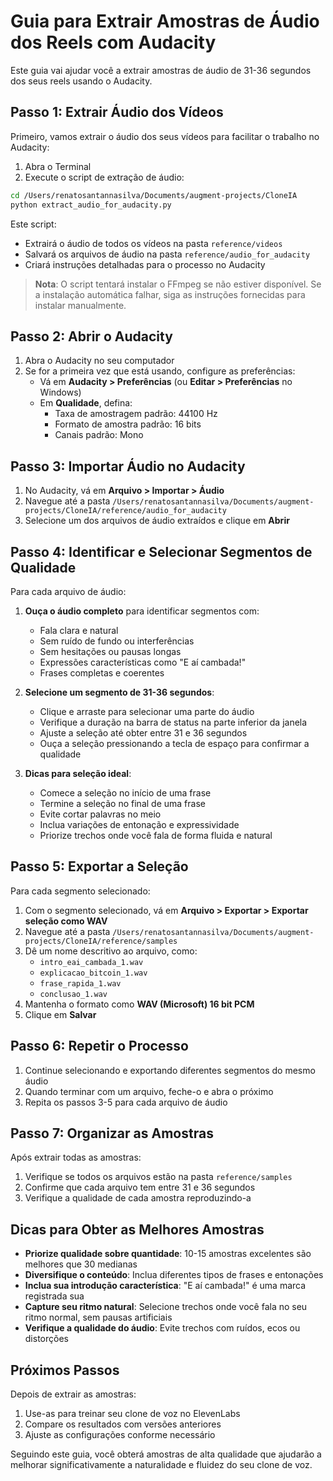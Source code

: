 # Guia para Extrair Amostras de Áudio dos Reels com Audacity

Este guia vai ajudar você a extrair amostras de áudio de 31-36 segundos dos seus reels usando o Audacity.

## Passo 1: Extrair Áudio dos Vídeos

Primeiro, vamos extrair o áudio dos seus vídeos para facilitar o trabalho no Audacity:

1. Abra o Terminal
2. Execute o script de extração de áudio:

```bash
cd /Users/renatosantannasilva/Documents/augment-projects/CloneIA
python extract_audio_for_audacity.py
```

Este script:
- Extrairá o áudio de todos os vídeos na pasta `reference/videos`
- Salvará os arquivos de áudio na pasta `reference/audio_for_audacity`
- Criará instruções detalhadas para o processo no Audacity

> **Nota**: O script tentará instalar o FFmpeg se não estiver disponível. Se a instalação automática falhar, siga as instruções fornecidas para instalar manualmente.

## Passo 2: Abrir o Audacity

1. Abra o Audacity no seu computador
2. Se for a primeira vez que está usando, configure as preferências:
   - Vá em **Audacity > Preferências** (ou **Editar > Preferências** no Windows)
   - Em **Qualidade**, defina:
     - Taxa de amostragem padrão: 44100 Hz
     - Formato de amostra padrão: 16 bits
     - Canais padrão: Mono

## Passo 3: Importar Áudio no Audacity

1. No Audacity, vá em **Arquivo > Importar > Áudio**
2. Navegue até a pasta `/Users/renatosantannasilva/Documents/augment-projects/CloneIA/reference/audio_for_audacity`
3. Selecione um dos arquivos de áudio extraídos e clique em **Abrir**

## Passo 4: Identificar e Selecionar Segmentos de Qualidade

Para cada arquivo de áudio:

1. **Ouça o áudio completo** para identificar segmentos com:
   - Fala clara e natural
   - Sem ruído de fundo ou interferências
   - Sem hesitações ou pausas longas
   - Expressões características como "E aí cambada!"
   - Frases completas e coerentes

2. **Selecione um segmento de 31-36 segundos**:
   - Clique e arraste para selecionar uma parte do áudio
   - Verifique a duração na barra de status na parte inferior da janela
   - Ajuste a seleção até obter entre 31 e 36 segundos
   - Ouça a seleção pressionando a tecla de espaço para confirmar a qualidade

3. **Dicas para seleção ideal**:
   - Comece a seleção no início de uma frase
   - Termine a seleção no final de uma frase
   - Evite cortar palavras no meio
   - Inclua variações de entonação e expressividade
   - Priorize trechos onde você fala de forma fluida e natural

## Passo 5: Exportar a Seleção

Para cada segmento selecionado:

1. Com o segmento selecionado, vá em **Arquivo > Exportar > Exportar seleção como WAV**
2. Navegue até a pasta `/Users/renatosantannasilva/Documents/augment-projects/CloneIA/reference/samples`
3. Dê um nome descritivo ao arquivo, como:
   - `intro_eai_cambada_1.wav`
   - `explicacao_bitcoin_1.wav`
   - `frase_rapida_1.wav`
   - `conclusao_1.wav`
4. Mantenha o formato como **WAV (Microsoft) 16 bit PCM**
5. Clique em **Salvar**

## Passo 6: Repetir o Processo

1. Continue selecionando e exportando diferentes segmentos do mesmo áudio
2. Quando terminar com um arquivo, feche-o e abra o próximo
3. Repita os passos 3-5 para cada arquivo de áudio

## Passo 7: Organizar as Amostras

Após extrair todas as amostras:

1. Verifique se todos os arquivos estão na pasta `reference/samples`
2. Confirme que cada arquivo tem entre 31 e 36 segundos
3. Verifique a qualidade de cada amostra reproduzindo-a

## Dicas para Obter as Melhores Amostras

- **Priorize qualidade sobre quantidade**: 10-15 amostras excelentes são melhores que 30 medianas
- **Diversifique o conteúdo**: Inclua diferentes tipos de frases e entonações
- **Inclua sua introdução característica**: "E aí cambada!" é uma marca registrada sua
- **Capture seu ritmo natural**: Selecione trechos onde você fala no seu ritmo normal, sem pausas artificiais
- **Verifique a qualidade do áudio**: Evite trechos com ruídos, ecos ou distorções

## Próximos Passos

Depois de extrair as amostras:

1. Use-as para treinar seu clone de voz no ElevenLabs
2. Compare os resultados com versões anteriores
3. Ajuste as configurações conforme necessário

Seguindo este guia, você obterá amostras de alta qualidade que ajudarão a melhorar significativamente a naturalidade e fluidez do seu clone de voz.
